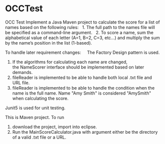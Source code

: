 # OCCTest
OCC Test
Implement a Java Maven project to calculate the score for a list of names based on the following rules:
  1. The full path to the names file will be specified as a command-line argument.
  2. To score a name, sum the alphabetical value of each letter (A=1, B=2, C=3, etc...) and multiply the sum by the name’s position in the list (1-based).


To handle later requirement changes:  
  The Factory Design pattern is used. 

1. If the algorithms for calculating each name are changed, the NameScorer interface should be implemented based on later demands. 
2. fileReader is implemented to be able to handle both local .txt file and URL file. 
3. fileReader is implemented to be able to handle the condition when the name is the full name. Name "Amy Smith" is considered "AmySmith" when calculating the score. 

Junit5 is used for unit testing. 


This is Maven project. To run

1. download the project, import into eclipse. 
2. Run the MainScoreCalculator.java with argument either be the directory of a valid .txt file or a URL.
